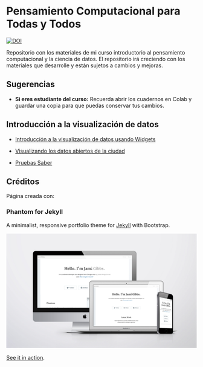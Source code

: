 

# Pensamiento Computacional para Todas y Todos
[![DOI](https://zenodo.org/badge/690769166.svg)](https://zenodo.org/badge/latestdoi/690769166)

Repositorio con los materiales de mi curso introductorio al pensamiento computacional y la ciencia de datos.
El repositorio irá creciendo con los materiales que desarrolle y están sujetos a cambios y mejoras.

## Sugerencias
- **Si eres estudiante del curso:** Recuerda abrir los cuadernos en Colab y guardar una copia para que puedas conservar tus cambios.


## Introducción a la visualización de datos
- [Introducción a la visualización de datos usando Widgets](Cuadernos/visualizacion_widgets.ipynb)
  
- [Visualizando los datos abiertos de la ciudad](Cuadernos/Visualizacion_Usa.ipynb)

- [Pruebas Saber](Cuadernos/unir_saber.ipynb)



## Créditos

Página creada con:
### Phantom for Jekyll

A minimalist, responsive portfolio theme for [Jekyll](http://jekyllrb.com/) with Bootstrap.

![preview](preview.jpg)

[See it in action](http://jamigibbs.github.io/phantom/).